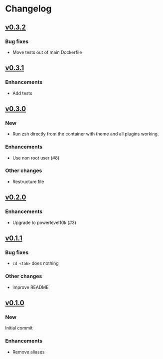 <!-- markdownlint-configure-file
{
  "MD024": {
    "siblings_only": true
  }
}
-->

# Changelog

## [v0.3.2](https://github.com/aifrak/oh-my-zsh-docker/releases/tag/v0.3.2)

### Bug fixes

- Move tests out of main Dockerfile

## [v0.3.1](https://github.com/aifrak/oh-my-zsh-docker/releases/tag/v0.3.1)

### Enhancements

- Add tests

## [v0.3.0](https://github.com/aifrak/oh-my-zsh-docker/releases/tag/v0.3.0)

### New

- Run zsh directly from the container with theme and all plugins working.

### Enhancements

- Use non root user (#8)

### Other changes

- Restructure file

## [v0.2.0](https://github.com/aifrak/oh-my-zsh-docker/releases/tag/v0.2.0)

### Enhancements

- Upgrade to powerlevel10k (#3)

## [v0.1.1](https://github.com/aifrak/oh-my-zsh-docker/releases/tag/v0.1.1)

### Bug fixes

- `cd <tab>` does nothing

### Other changes

- improve README

## [v0.1.0](https://github.com/aifrak/oh-my-zsh-docker/releases/tag/v0.1.0)

### New

Initial commit

### Enhancements

- Remove aliases
